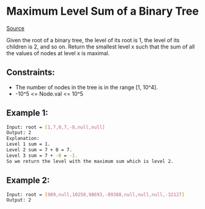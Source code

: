 # Maximum Level Sum of a Binary Tree
[Source](https://leetcode.com/problems/maximum-level-sum-of-a-binary-tree/)

Given the root of a binary tree, the level of its root is 1, the level of its children is 2, and so on.
Return the smallest level x such that the sum of all the values of nodes at level x is maximal.

## Constraints:

 - The number of nodes in the tree is in the range [1, 10^4].
 - -10^5 <= Node.val <= 10^5

## Example 1:
```sh
Input: root = [1,7,0,7,-8,null,null]
Output: 2
Explanation: 
Level 1 sum = 1.
Level 2 sum = 7 + 0 = 7.
Level 3 sum = 7 + -8 = -1.
So we return the level with the maximum sum which is level 2.
```

## Example 2:
```sh
Input: root = [989,null,10250,98693,-89388,null,null,null,-32127]
Output: 2
```
